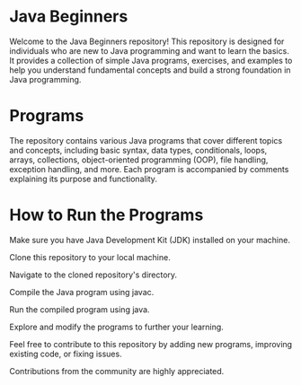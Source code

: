 # Java Beginners
Welcome to the Java Beginners repository! This repository is designed for individuals who are new to Java programming and want to learn the basics. It provides a collection of simple Java programs, exercises, and examples to help you understand fundamental concepts and build a strong foundation in Java programming.

# Programs
The repository contains various Java programs that cover different topics and concepts, including basic syntax, data types, conditionals, loops, arrays, collections, object-oriented programming (OOP), file handling, exception handling, and more. Each program is accompanied by comments explaining its purpose and functionality.

# How to Run the Programs
Make sure you have Java Development Kit (JDK) installed on your machine.

Clone this repository to your local machine.

Navigate to the cloned repository's directory.

Compile the Java program using javac.

Run the compiled program using java.

Explore and modify the programs to further your learning.

Feel free to contribute to this repository by adding new programs, improving existing code, or fixing issues.

Contributions from the community are highly appreciated.

